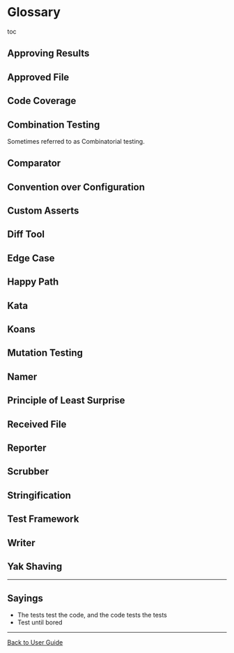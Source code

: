 <a id="top"></a>

# Glossary

toc

## Approving Results

## Approved File

## Code Coverage

## Combination Testing

Sometimes referred to as Combinatorial testing.

## Comparator

## Convention over Configuration  

## Custom Asserts

## Diff Tool

## Edge Case

## Happy Path

## Kata

## Koans

## Mutation Testing

## Namer

## Principle of Least Surprise

## Received File

## Reporter

## Scrubber

## Stringification

## Test Framework

## Writer

## Yak Shaving

---

## Sayings

* The tests test the code, and the code tests the tests
* Test until bored


---

[Back to User Guide](/doc/README.md#top)
